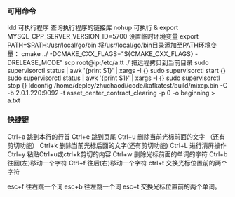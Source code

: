 ### 可用命令
ldd 可执行程序  查询执行程序的链接库
nohup 可执行 &
export MYSQL_CPP_SERVER_VERSION_ID=5700     设置临时环境变量
export PATH=$PATH:/usr/local/go/bin 将/usr/local/go/bin目录添加至PATH环境变量：
cmake ../ -DCMAKE_CXX_FLAGS="${CMAKE_CXX_FLAGS} -DRELEASE_MODE"
scp root@ip:/etc/a.tt ./        把远程拷贝到当前目录
sudo supervisorctl status | awk '{print $1}' | xargs -I {} sudo supervisorctl start {}
sudo supervisorctl status | awk '{print $1}' | xargs -I {} sudo supervisorctl stop {}
ldconfig
/home/deploy/zhuchaodi/code/kafkatest/build/mixcp.bin -C -b 2.0.1.220:9092 -t asset_center_contract_clearing -p 0 -o beginning > a.txt



### 快捷键
Ctrl+a      跳到本行的行首
Ctrl+e      跳到页尾
Ctrl+u      删除当前光标前面的文字 （还有剪切功能）
Ctrl+k      删除当前光标后面的文字(还有剪切功能)
Ctrl+L      进行清屏操作
Ctrl+y      粘贴Ctrl+u或ctrl+k剪切的内容
Ctrl+w      删除光标前面的单词的字符
Ctrl+b      往回(左)移动一个字符
Ctrl+f      往后(右)移动一个字符
ctrl+t      交换光标位置前的两个字符 

esc+f       往右跳一个词 
esc+b       往左跳一个词
esc+t       交换光标位置前的两个单词。
